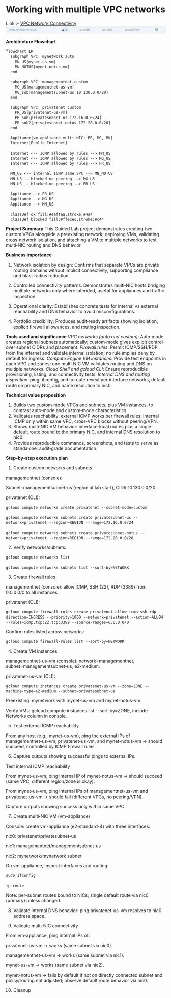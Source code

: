 # Working with multiple VPC networks

Link :- [VPC Network Connectivity](https://www.skills.google/focuses/19162?parent=catalog)
![image](image-1.png)

**Architecture Flowchart**

```mermaid
flowchart LR
  subgraph VPC: mynetwork auto
    MN_US[mynet-us-vm]
    MN_NOTUS[mynet-notus-vm]
  end

  subgraph VPC: managementnet custom
    MG_US[managementnet-us-vm]
    MG_sub[managementsubnet-us 10.130.0.0/20]
  end

  subgraph VPC: privatenet custom
    PR_US[privatenet-us-vm]
    PR_sub[privatesubnet-us 172.16.0.0/24]
    PR_sub2[privatesubnet-notus 172.20.0.0/20]
  end

  Appliance[vm-appliance multi-NIC: PR, MG, MN]
  Internet[Public Internet]

  Internet <-- ICMP allowed by rules --> MN_US
  Internet <-- ICMP allowed by rules --> MG_US
  Internet <-- ICMP allowed by rules --> PR_US

  MN_US <-- internal ICMP same VPC --> MN_NOTUS
  MN_US -. blocked no peering .-> MG_US
  MN_US -. blocked no peering .-> PR_US

  Appliance --> PR_US
  Appliance --> MG_US
  Appliance --> MN_US

  classDef ok fill:#eaffea,stroke:#4a4
  classDef blocked fill:#ffecec,stroke:#c44
```

**Project Summary**
This Guided Lab project demonstrates creating two custom VPCs alongside a preexisting network, deploying VMs, validating cross‑network isolation, and attaching a VM to multiple networks to test multi‑NIC routing and DNS behavior.

**Business importance**
1) Network isolation by design: Confirms that separate VPCs are private routing domains without implicit connectivity, supporting compliance and blast‑radius reduction.

2) Controlled connectivity patterns: Demonstrates multi‑NIC hosts bridging multiple networks only where intended, useful for appliances and traffic inspection.

3) Operational clarity: Establishes concrete tests for internal vs external reachability and DNS behavior to avoid misconfigurations.

4) Portfolio credibility: Produces audit‑ready artifacts showing isolation, explicit firewall allowances, and routing inspection.

**Tools used and significance**
*VPC networks (auto and custom)*: Auto‑mode creates regional subnets automatically; custom‑mode gives explicit control over subnet CIDRs and placement.
*Firewall rules*: Permit ICMP/SSH/RDP from the internet and validate internal isolation; no rule implies deny by default for ingress.
*Compute Engine VM instances*: Provide test endpoints in each VPC and zones; one multi‑NIC VM validates routing and DNS on multiple networks.
*Cloud Shell and gcloud CLI*: Ensure reproducible provisioning, listing, and connectivity tests.
*Internal DNS and routing inspection*: ping, ifconfig, and ip route reveal per‑interface networks, default route on primary NIC, and name resolution to nic0.

**Technical value proposition**
1) Builds two custom‑mode VPCs and subnets, plus VM instances, to contrast auto‑mode and custom‑mode characteristics.
2) Validates reachability: external ICMP works per firewall rules; internal ICMP only within same VPC; cross‑VPC blocks without peering/VPN.
3) Shows multi‑NIC VM behavior: interface‑local routes plus a single default route bound to the primary NIC, and internal DNS resolution to nic0.
4) Provides reproducible commands, screenshots, and tests to serve as standalone, audit‑grade documentation.


**Step‑by‑step execution plan**
1) Create custom networks and subnets

managementnet (console):

Subnet: managementsubnet-us (region at lab start), CIDR 10.130.0.0/20.

privatenet (CLI):
```
gcloud compute networks create privatenet --subnet-mode=custom

gcloud compute networks subnets create privatesubnet-us --network=privatenet --region=REGION --range=172.16.0.0/24

gcloud compute networks subnets create privatesubnet-notus --network=privatenet --region=REGION --range=172.20.0.0/20
```

2) Verify networks/subnets:
```
gcloud compute networks list

gcloud compute networks subnets list --sort-by=NETWORK
```
3) Create firewall rules

managementnet (console): allow ICMP, SSH (22), RDP (3389) from 0.0.0.0/0 to all instances.

privatenet (CLI):
```
gcloud compute firewall-rules create privatenet-allow-icmp-ssh-rdp --direction=INGRESS --priority=1000 --network=privatenet --action=ALLOW --rules=icmp,tcp:22,tcp:3389 --source-ranges=0.0.0.0/0
```
Confirm rules listed across networks:
```
gcloud compute firewall-rules list --sort-by=NETWORK
```
4) Create VM instances

managementnet-us-vm (console): network=managementnet, subnet=managementsubnet-us, e2-medium.

privatenet-us-vm (CLI):
```
gcloud compute instances create privatenet-us-vm --zone=ZONE --machine-type=e2-medium --subnet=privatesubnet-us
```
Preexisting: mynetwork with mynet-us-vm and mynet-notus-vm.

Verify VMs: gcloud compute instances list --sort-by=ZONE, include Networks column in console.

5) Test external ICMP reachability

From any host (e.g., mynet-us-vm), ping the external IPs of managementnet-us-vm, privatenet-us-vm, and mynet-notus-vm → should succeed, controlled by ICMP firewall rules.

6) Capture outputs showing successful pings to external IPs.

Test internal ICMP reachability

From mynet-us-vm, ping internal IP of mynet-notus-vm → should succeed (same VPC, different region/zone is okay).

From mynet-us-vm, ping internal IPs of managementnet-us-vm and privatenet-us-vm → should fail (different VPCs, no peering/VPN).

Capture outputs showing success only within same VPC.

7) Create multi‑NIC VM (vm-appliance)

Console: create vm-appliance (e2-standard-4) with three interfaces:

nic0: privatenet/privatesubnet-us

nic1: managementnet/managementsubnet-us

nic2: mynetwork/mynetwork subnet

On vm-appliance, inspect interfaces and routing:
```
sudo ifconfig

ip route
```
Note: per-subnet routes bound to NICs; single default route via nic0 (primary) unless changed.

8) Validate internal DNS behavior: ping privatenet-us-vm resolves to nic0 address space.

9) Validate multi‑NIC connectivity

From vm-appliance, ping internal IPs of:

privatenet-us-vm → works (same subnet via nic0).

managementnet-us-vm → works (same subnet via nic1).

mynet-us-vm → works (same subnet via nic2).

mynet-notus-vm → fails by default if not on directly connected subnet and policy/routing not adjusted; observe default route behavior via nic0.

10) Cleanup
